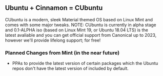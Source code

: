 ## Ubuntu + Cinnamon = CUbuntu 

CUbuntu is a modern, sleek Material themed OS based on Linux Mint and comes with some major tweaks. NOTE: CUbuntu is currently in alpha stage and 0.1-ALPHA iso (based on Linux Mint 19,  or Ubuntu 18.04 LTS) is the latest avaliable and you can get official support from Canonical up to 2023, however we'll provide lifelong support; for free!

### Planned Changes from Mint (in the near future)
* PPAs to provide the latest version of certain packages which the Ubuntu repos don't have the latest version of included by default.

